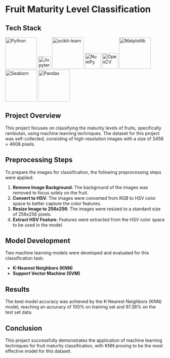 # Fruit Maturity Level Classification

## Tech Stack
<p>
  <img src="https://www.python.org/static/community_logos/python-logo.png" alt="Python" width="100" tyle="margin-right: 10px;">
  <img src="https://jupyter.org/assets/homepage/main-logo.svg" alt="Jupyter Notebook" width="40" tyle="margin-right: 100px;">
  <img src="https://scikit-learn.org/stable/_static/scikit-learn-logo-small.png" alt="scikit-learn" width="100" tyle="margin-right: 100px;">
  <img src="https://numpy.org/images/logo.svg" alt="NumPy" width="50" tyle="margin-right: 100px;">
  <img src="https://opencv.org/wp-content/uploads/2020/07/OpenCV_logo_no_text.png" alt="OpenCV" width="50" tyle="margin-right: 100px;">
  <img src="https://matplotlib.org/_static/images/logo2.svg" alt="Matplotlib" width="100" tyle="margin-right: 100px;">
  <img src="https://seaborn.pydata.org/_static/logo-wide-lightbg.svg" alt="Seaborn" width="100" tyle="margin-right: 100px;">
  <img src="https://pandas.pydata.org/static/img/pandas_white.svg" alt="Pandas" width="100" tyle="margin-right: 100px;">
</p>


## Project Overview
This project focuses on classifying the maturity levels of fruits, specifically rambutan, using machine learning techniques. The dataset for this project was self-collected, consisting of high-resolution images with a size of 3456 × 4608 pixels.

## Preprocessing Steps
To prepare the images for classification, the following preprocessing steps were applied:

1. **Remove Image Background**: The background of the images was removed to focus solely on the fruit.
2. **Convert to HSV**: The images were converted from RGB to HSV color space to better capture the color features.
3. **Resize Image to 256x256**: The images were resized to a standard size of 256x256 pixels.
4. **Extract HSV Feature**: Features were extracted from the HSV color space to be used in the model.

## Model Development
Two machine learning models were developed and evaluated for this classification task:

- **K-Nearest Neighbors (KNN)**
- **Support Vector Machine (SVM)**

## Results
The best model accuracy was achieved by the K-Nearest Neighbors (KNN) model, reaching an accuracy of 100% on training set and 97.38% on the test set data.

## Conclusion
This project successfully demonstrates the application of machine learning techniques for fruit maturity classification, with KNN proving to be the most effective model for this dataset.